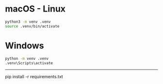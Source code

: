 # macOS - Linux
```bash
python3 -m venv .venv
source .venv/bin/activate  
```
# Windows
```bash
python -m venv .venv
.venv\Scripts\activate
```
---
pip install -r requirements.txt

